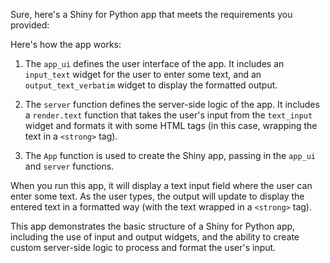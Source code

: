 Sure, here's a Shiny for Python app that meets the requirements you provided:



Here's how the app works:

1. The `app_ui` defines the user interface of the app. It includes an `input_text` widget for the user to enter some text, and an `output_text_verbatim` widget to display the formatted output.

2. The `server` function defines the server-side logic of the app. It includes a `render.text` function that takes the user's input from the `text_input` widget and formats it with some HTML tags (in this case, wrapping the text in a `<strong>` tag).

3. The `App` function is used to create the Shiny app, passing in the `app_ui` and `server` functions.

When you run this app, it will display a text input field where the user can enter some text. As the user types, the output will update to display the entered text in a formatted way (with the text wrapped in a `<strong>` tag).

This app demonstrates the basic structure of a Shiny for Python app, including the use of input and output widgets, and the ability to create custom server-side logic to process and format the user's input.
